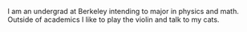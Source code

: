 I am an undergrad at Berkeley intending to major in physics and math. Outside of academics I like to play the violin and talk to my cats.